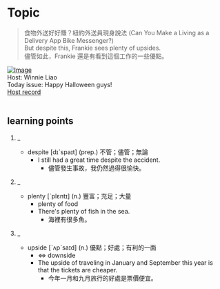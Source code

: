 # Topic

> 食物外送好好賺？紐約外送員現身說法 (Can You Make a Living as a Delivery App Bike Messenger?) <br>
> But despite this, Frankie sees plenty of upsides. <br>
> 儘管如此，Frankie 還是有看到這個工作的一些優點。 <br>

[![Image](https://cdn.voicetube.com/assets/thumbnails/2I0fxeeI1sg.jpg)](https://www.youtube.com/embed/2I0fxeeI1sg?rel=0&showinfo=0&cc_load_policy=0&controls=1&autoplay=1&iv_load_policy=3&playsinline=1&wmode=transparent&start=202&end=206&enablejsapi=1&origin=https://tw.voicetube.com&widgetid=1)<br>
Host: Winnie Liao
<br>Today issue: Happy Halloween guys!
<br>
[Host record](https://cdn.voicetube.com/tmp/everyday_records/callmeboss901/3631.mp3)
<br><br>
## learning points
1. _
	* despite [dɪˋspaɪt] (prep.) 不管；儘管；無論
		- I still had a great time despite the accident.
			+ 儘管發生事故，我仍然過得很愉快。

2. _
	* plenty [ˋplɛntɪ] (n.)  豐富；充足；大量
		- plenty of food
		- There's plenty of fish in the sea.
			+ 海裡有很多魚。

3. _
	* upside [ˋʌpˋsaɪd] (n.) 優點；好處；有利的一面
		- <=> downside
		- The upside of traveling in January and September this year is that the tickets are cheaper.
			+ 今年一月和九月旅行的好處是票價便宜。
